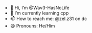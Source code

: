 - 👋 Hi, I’m @Wav3-HasNoLife
- 🌱 I’m currently learning cpp
- 📫 How to reach me: @zel.z31 on dc
- 😄 Pronouns: He/Him

<!---
Wav3-HasNoLife/Wav3-HasNoLife is a ✨ special ✨ repository because its `README.md` (this file) appears on your GitHub profile.
You can click the Preview link to take a look at your changes.
--->
